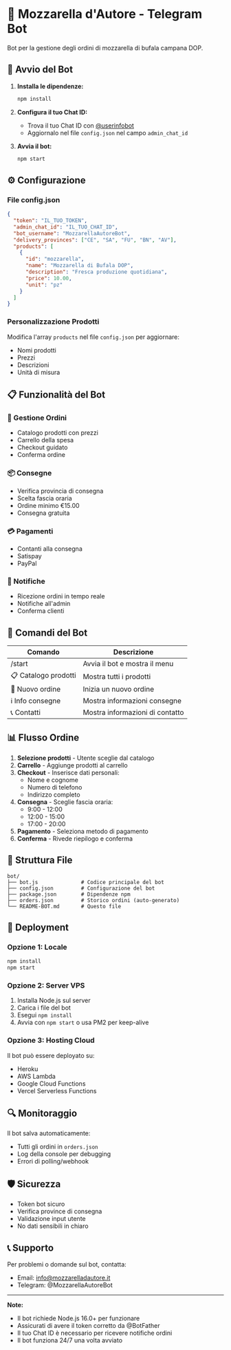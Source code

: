 # 🤖 Mozzarella d'Autore - Telegram Bot

Bot per la gestione degli ordini di mozzarella di bufala campana DOP.

## 🚀 Avvio del Bot

1. **Installa le dipendenze:**
   ```bash
   npm install
   ```

2. **Configura il tuo Chat ID:**
   - Trova il tuo Chat ID con [@userinfobot](https://t.me/userinfobot)
   - Aggiornalo nel file `config.json` nel campo `admin_chat_id`

3. **Avvia il bot:**
   ```bash
   npm start
   ```

## ⚙️ Configurazione

### File config.json
```json
{
  "token": "IL_TUO_TOKEN",
  "admin_chat_id": "IL_TUO_CHAT_ID",
  "bot_username": "MozzarellaAutoreBot",
  "delivery_provinces": ["CE", "SA", "FU", "BN", "AV"],
  "products": [
    {
      "id": "mozzarella",
      "name": "Mozzarella di Bufala DOP",
      "description": "Fresca produzione quotidiana",
      "price": 10.00,
      "unit": "pz"
    }
  ]
}
```

### Personalizzazione Prodotti
Modifica l'array `products` nel file `config.json` per aggiornare:
- Nomi prodotti
- Prezzi
- Descrizioni
- Unità di misura

## 📋 Funzionalità del Bot

### 🛒 Gestione Ordini
- Catalogo prodotti con prezzi
- Carrello della spesa
- Checkout guidato
- Conferma ordine

### 📦 Consegne
- Verifica provincia di consegna
- Scelta fascia oraria
- Ordine minimo €15.00
- Consegna gratuita

### 💳 Pagamenti
- Contanti alla consegna
- Satispay
- PayPal

### 📱 Notifiche
- Ricezione ordini in tempo reale
- Notifiche all'admin
- Conferma clienti

## 🔧 Comandi del Bot

| Comando | Descrizione |
|---------|-------------|
| /start | Avvia il bot e mostra il menu |
| 📋 Catalogo prodotti | Mostra tutti i prodotti |
| 🛒 Nuovo ordine | Inizia un nuovo ordine |
| ℹ️ Info consegne | Mostra informazioni consegne |
| 📞 Contatti | Mostra informazioni di contatto |

## 📊 Flusso Ordine

1. **Selezione prodotti** - Utente sceglie dal catalogo
2. **Carrello** - Aggiunge prodotti al carrello
3. **Checkout** - Inserisce dati personali:
   - Nome e cognome
   - Numero di telefono
   - Indirizzo completo
4. **Consegna** - Sceglie fascia oraria:
   - 9:00 - 12:00
   - 12:00 - 15:00
   - 17:00 - 20:00
5. **Pagamento** - Seleziona metodo di pagamento
6. **Conferma** - Rivede riepilogo e conferma

## 📂 Struttura File

```
bot/
├── bot.js              # Codice principale del bot
├── config.json         # Configurazione del bot
├── package.json        # Dipendenze npm
├── orders.json         # Storico ordini (auto-generato)
└── README-BOT.md       # Questo file
```

## 🚀 Deployment

### Opzione 1: Locale
```bash
npm install
npm start
```

### Opzione 2: Server VPS
1. Installa Node.js sul server
2. Carica i file del bot
3. Esegui `npm install`
4. Avvia con `npm start` o usa PM2 per keep-alive

### Opzione 3: Hosting Cloud
Il bot può essere deployato su:
- Heroku
- AWS Lambda
- Google Cloud Functions
- Vercel Serverless Functions

## 🔍 Monitoraggio

Il bot salva automaticamente:
- Tutti gli ordini in `orders.json`
- Log della console per debugging
- Errori di polling/webhook

## 🛡️ Sicurezza

- Token bot sicuro
- Verifica province di consegna
- Validazione input utente
- No dati sensibili in chiaro

## 📞 Supporto

Per problemi o domande sul bot, contatta:
- Email: info@mozzarelladautore.it
- Telegram: @MozzarellaAutoreBot

---

**Note:**
- Il bot richiede Node.js 16.0+ per funzionare
- Assicurati di avere il token corretto da @BotFather
- Il tuo Chat ID è necessario per ricevere notifiche ordini
- Il bot funziona 24/7 una volta avviato